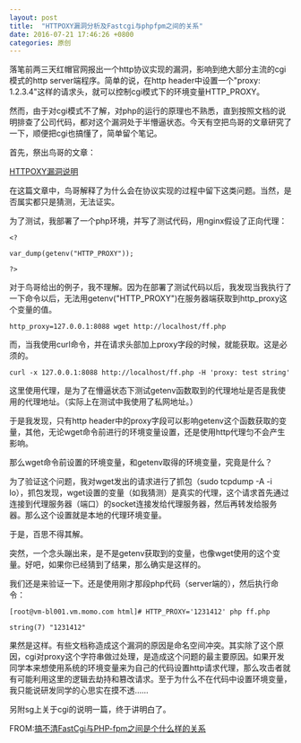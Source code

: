 ```yaml
---
layout: post
title:  "HTTPOXY漏洞分析及Fastcgi与phpfpm之间的关系"
date: 2016-07-21 17:46:26 +0800
categories: 原创
---
```

落笔前两三天红帽官网报出一个http协议实现的漏洞，影响到绝大部分主流的cgi模式的http server端程序。简单的说，在http header中设置一个"proxy: 1.2.3.4"这样的请求头，就可以控制cgi模式下的环境变量HTTP_PROXY。

然而，由于对cgi模式不了解，对php的运行的原理也不熟悉，直到按照文档的说明排查了公司代码，都对这个漏洞处于半懵逼状态。今天有空把鸟哥的文章研究了一下，顺便把cgi也搞懂了，简单留个笔记。

首先，祭出鸟哥的文章：

 
[HTTPOXY漏洞说明]: http://www.laruence.com/2016/07/19/3101.html

[HTTPOXY漏洞说明] 

在这篇文章中，鸟哥解释了为什么会在协议实现的过程中留下这类问题。当然，是否属实都只是猜测，无法证实。

为了测试，我部署了一个php环境，并写了测试代码，用nginx假设了正向代理：


``` 
<?

var_dump(getenv("HTTP_PROXY"));

?>
```
 

 

对于鸟哥给出的例子，我不理解。因为在部署了测试代码以后，我发现当我执行了一下命令以后，无法用getenv("HTTP_PROXY")在服务器端获取到http_proxy这个变量的值。

```
http_proxy=127.0.0.1:8088 wget http://localhost/ff.php
```

 

而，当我使用curl命令，并在请求头部加上proxy字段的时候，就能获取。这是必须的。

 

```
curl -x 127.0.0.1:8088 http://localhost/ff.php -H 'proxy: test string'
```

这里使用代理，是为了在懵逼状态下测试getenv函数取到的代理地址是否是我使用的代理地址。（实际上在测试中我使用了私网地址。）

于是我发现，只有http header中的proxy字段可以影响getenv这个函数获取的变量，其他，无论wget命令前进行的环境变量设置，还是使用http代理匀不会产生影响。

 

那么wget命令前设置的环境变量，和getenv取得的环境变量，究竟是什么？

 

为了验证这个问题，我对wget发出的请求进行了抓包（sudo tcpdump -A  -i lo），抓包发现，wget设置的变量（如我猜测）是真实的代理，这个请求首先通过连接到代理服务器（端口）的socket连接发给代理服务器，然后再转发给服务器。那么这个设置就是本地的代理环境变量。

 

于是，百思不得其解。

 

突然，一个念头蹦出来，是不是getenv获取到的变量，也像wget使用的这个变量。好吧，如果你已经猜到了结果，那么确实是这样的。

我们还是来验证一下。还是使用刚才那段php代码（server端的），然后执行命令：

```
[root@vm-bl001.vm.momo.com html]# HTTP_PROXY='1231412' php ff.php

string(7) "1231412"

```

果然是这样。有些文档称造成这个漏洞的原因是命名空间冲突。其实除了这个原因，cgi对proxy这个字符串做过处理，是造成这个问题的最主要原因。如果开发同学本来想使用系统的环境变量来为自己的代码设置http请求代理，那么攻击者就有可能利用这里的逻辑去劫持和篡改请求。至于为什么不在代码中设置环境变量，我只能说研发同学的心思实在摸不透……

 

另附sg上关于cgi的说明一篇，终于讲明白了。

 

[搞不清FastCgi与PHP-fpm之间是个什么样的关系]:https://segmentfault.com/q/1010000000256516

FROM:[搞不清FastCgi与PHP-fpm之间是个什么样的关系]
